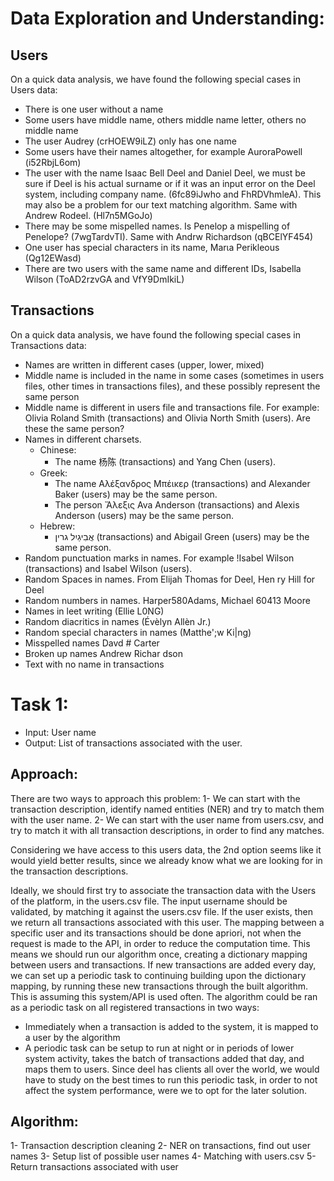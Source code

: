 # Data Exploration and Understanding:

## Users

On a quick data analysis, we have found the following special cases in Users data:

- There is one user without a name
- Some users have middle name, others middle name letter, others no middle name
- The user Audrey (crHOEW9iLZ) only has one name
- Some users have their names altogether, for example AuroraPowell (i52RbjL6om)
- The user with the name Isaac Bell Deel and Daniel Deel, we must be sure if Deel is his actual surname or if it was an input error on the Deel system, including company name. (6fc89iJwho and FhRDVhmleA). This may also be a problem for our text matching algorithm. Same with Andrew Rodeel. (Hl7n5MGoJo)
- There may be some mispelled names. Is Penelop a mispelling of Penelope? (7wgTardvTI). Same with Andrw Richardson (qBCElYF454)
- One user has special characters in its name, Μarιa Perikleous (Qg12EWasd)
- There are two users with the same name and different IDs, Isabella Wilson (ToAD2rzvGA and VfY9DmIkiL)

## Transactions

On a quick data analysis, we have found the following special cases in Transactions data:

- Names are written in different cases (upper, lower, mixed)
- Middle name is included in the name in some cases (sometimes in users files, other times in transactions files), and these possibly represent the same person
- Middle name is different in users file and transactions file. For example: Olivia Roland Smith (transactions) and Olivia North Smith (users). Are these the same person?
- Names in different charsets.
  - Chinese:
    - The name 杨陈 (transactions) and Yang Chen (users).
  - Greek:
    - The name Αλέξανδρος Μπέικερ (transactions) and Alexander Baker (users) may be the same person.
    - The person Ἄλεξις Ava Anderson (transactions) and Alexis Anderson (users) may be the same person.
  - Hebrew:
    - אֲבִיגַיִל גרין (transactions) and Abigail Green (users) may be the same person.
- Random punctuation marks in names. For example !Isabel Wilson (transactions) and Isabel Wilson (users).
- Random Spaces in names. From Elijah Thomas for Deel, Hen ry Hill for Deel
- Random numbers in names. Harper580Adams, Michael 60413 Moore
- Names in leet writing (Ellie L0NG)
- Random diacritics in names (Évèlyn Allèn Jr.)
- Random special characters in names (Matthe';w Ki|ng)
- Misspelled names Davd # Carter
- Broken up names Andrew Richar dson
- Text with no name in transactions

# Task 1:

- Input: User name
- Output: List of transactions associated with the user.

## Approach:

There are two ways to approach this problem:
1- We can start with the transaction description, identify named entities (NER) and try to match them with the user name.
2- We can start with the user name from users.csv, and try to match it with all transaction descriptions, in order to find any matches.

Considering we have access to this users data, the 2nd option seems like it would yield better results, since we already know what we are looking for in the transaction descriptions.

Ideally, we should first try to associate the transaction data with the Users of the platform, in the users.csv file.
The input username should be validated, by matching it against the users.csv file. If the user exists, then we return all transactions associated with this user.
The mapping between a specific user and its transactions should be done apriori, not when the request is made to the API, in order to reduce the computation time. This means we should run our algorithm once, creating a dictionary mapping between users and transactions. If new transactions are added every day, we can set up a periodic task to continuing building upon the dictionary mapping, by running these new transactions through the built algorithm. This is assuming this system/API is used often.
The algorithm could be ran as a periodic task on all registered transactions in two ways:

- Immediately when a transaction is added to the system, it is mapped to a user by the algorithm
- A periodic task can be setup to run at night or in periods of lower system activity, takes the batch of transactions added that day, and maps them to users.
  Since deel has clients all over the world, we would have to study on the best times to run this periodic task, in order to not affect the system performance, were we to opt for the later solution.

## Algorithm:

1- Transaction description cleaning
2- NER on transactions, find out user names
3- Setup list of possible user names
4- Matching with users.csv
5- Return transactions associated with user
